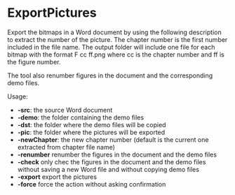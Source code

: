# ExportPictures
Export the bitmaps in a Word document by using the following description to extract the number of the picture.
The chapter number is the first number included in the file name.
The output folder will include one file for each bitmap with the format F cc ff.png where cc is the chapter number and ff is the figure number.

The tool also renumber figures in the document and the corresponding demo files.

Usage:
- **-src**:<filename> the source Word document
- **-demo**:<srcDemoFolder> the folder containing the demo files
- **-dst**:<destDemoFolder> the folder where the demo files will be copied
- **-pic**:<pictureExportFolder> the folder where the pictures will be exported
- **-newChapter**:<newChapterNumber> the new chapter number (default is the current one extracted from chapter file name)
- **-renumber** renumber the figures in the document and the demo files
- **-check** only chec the figures in the document and the demo files without saving a new Word file and without copying demo files
- **-export** export the pictures
- **-force** force the action without asking confirmation
